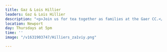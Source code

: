 ```yaml
---
title: Gaz & Lois Hillier
leaders: Gaz & Lois Hillier
description: "<p>Join us for tea together as families at the Gaer CC.</p>"
location: Newport
day: Thursdays at 5pm
time: ''
image: "/v1631903747/Hilliers_za1viy.png"

---
```

